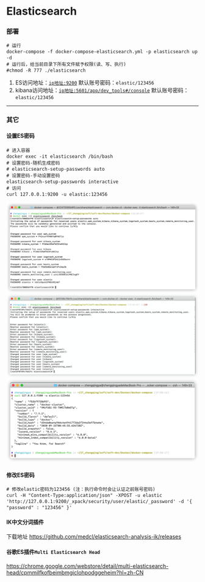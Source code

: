 # Elasticsearch

### 部署

```shell
# 运行
docker-compose -f docker-compose-elasticsearch.yml -p elasticsearch up -d
# 运行后，给当前目录下所有文件赋予权限(读、写、执行)
#chmod -R 777 ./elasticsearch
```

1. ES访问地址：[`ip地址:9200`](http://www.xxx.com:9200)
   默认账号密码：`elastic/123456`
2. kibana访问地址：[`ip地址:5601/app/dev_tools#/console`](http://www.xxx.com:5601/app/dev_tools#/console)
   默认账号密码：`elastic/123456`

---

### 其它

#### 设置ES密码

```shell
# 进入容器
docker exec -it elasticsearch /bin/bash
# 设置密码-随机生成密码
# elasticsearch-setup-passwords auto
# 设置密码-手动设置密码
elasticsearch-setup-passwords interactive
# 访问
curl 127.0.0.1:9200 -u elastic:123456
```

![elasticsearch_set_auto_password.png](images/elasticsearch_set_auto_password.png)
![elasticsearch_set_password.png](images/elasticsearch_set_password.png)
![elasticsearch_curl.png](images/elasticsearch_curl.png)

#### 修改ES密码

```shell
# 修改elastic密码为123456 (注：执行命令时会让认证之前账号密码)
curl -H "Content-Type:application/json" -XPOST -u elastic 'http://127.0.0.1:9200/_xpack/security/user/elastic/_password' -d '{ "password" : "123456" }'
```

#### IK中文分词插件

下载地址 https://github.com/medcl/elasticsearch-analysis-ik/releases

#### 谷歌ES插件`Multi Elasticsearch Head`

https://chrome.google.com/webstore/detail/multi-elasticsearch-head/cpmmilfkofbeimbmgiclohpodggeheim?hl=zh-CN
